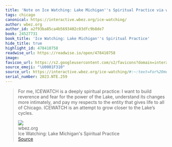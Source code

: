 ```yaml
---
title: 'Note on Ice Watching: Lake Michigan''s Spiritual Practice via wbez.org'
tags: chicago
canonical: https://interactive.wbez.org/ice-watching/
author: wbez.org
author_id: a2f93ba85ca4b5693402c03dfc9b8de7
book: 24527731
book_title: 'Ice Watching: Lake Michigan''s Spiritual Practice'
hide_title: true
highlight_id: 478410758
readwise_url: https://readwise.io/open/478410758
image:
favicon_url: https://s2.googleusercontent.com/s2/favicons?domain=interactive.wbez.org
source_emoji: "\U0001F310"
source_url: https://interactive.wbez.org/ice-watching/#:~:text=For%20me%2C%20ICEWATCH,the%20Lake%E2%80%99s%20cycles.
serial_number: 2023.NTE.259
---
```

> For me, ICEWATCH is a deeply spiritual practice: I want to build reverence and fear for the power of the Lake, understand its changes more intimately, and pay my respects to the entity that gives life to all of Chicago. ICEWATCH is an attempt to grow closer to the Lake’s cycles.
> <div class="quoteback-footer"><div class="quoteback-avatar"><img class="mini-favicon" src="https://s2.googleusercontent.com/s2/favicons?domain=interactive.wbez.org"></div><div class="quoteback-metadata"><div class="metadata-inner"><span style="display:none">FROM:</span><div aria-label="wbez.org" class="quoteback-author"> wbez.org</div><div aria-label="Ice Watching: Lake Michigan's Spiritual Practice" class="quoteback-title"> Ice Watching: Lake Michigan's Spiritual Practice</div></div></div><div class="quoteback-backlink"><a target="_blank" aria-label="go to the full text of this quotation" rel="noopener" href="https://interactive.wbez.org/ice-watching/#:~:text=For%20me%2C%20ICEWATCH,the%20Lake%E2%80%99s%20cycles." class="quoteback-arrow"> Source</a></div></div>